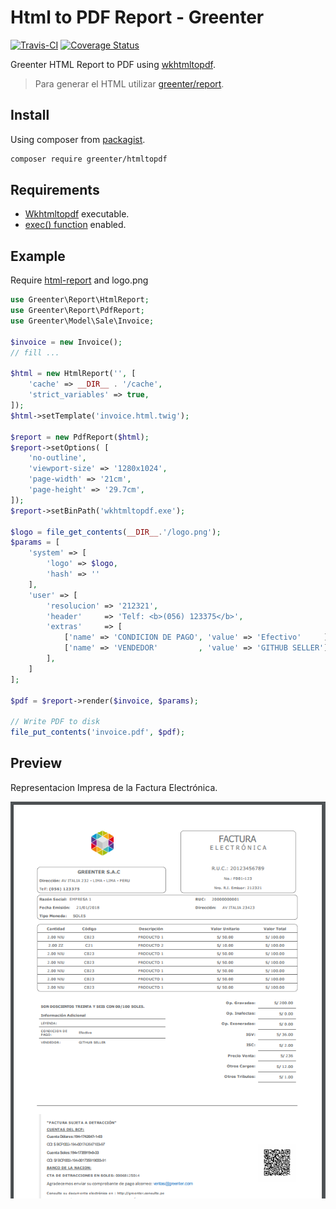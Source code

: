 # Html to PDF Report - Greenter

[![Travis-CI](https://img.shields.io/travis/giansalex/greenter-htmltopdf.svg?label=build&branch=master&style=flat-square)](https://travis-ci.org/giansalex/greenter-htmltopdf)
[![Coverage Status](https://img.shields.io/coveralls/giansalex/greenter-htmltopdf.svg?label=coveralls&style=flat-square&branch=master)](https://coveralls.io/github/giansalex/greenter-htmltopdf?branch=master)
  
Greenter HTML Report to PDF using [wkhtmltopdf](https://wkhtmltopdf.org/).
> Para generar el HTML utilizar [greenter/report](https://github.com/giansalex/greenter-report).

## Install
Using composer from [packagist](https://packagist.org/packages/greenter/htmltopdf).
```bash
composer require greenter/htmltopdf
```
## Requirements
- [Wkhtmltopdf](https://wkhtmltopdf.org/) executable.
- [exec() function](http://php.net/manual/en/function.exec.php) enabled.

## Example
Require [html-report](https://github.com/giansalex/greenter-report) and logo.png

```php
use Greenter\Report\HtmlReport;
use Greenter\Report\PdfReport;
use Greenter\Model\Sale\Invoice;

$invoice = new Invoice();
// fill ...

$html = new HtmlReport('', [
    'cache' => __DIR__ . '/cache',
    'strict_variables' => true,
]);
$html->setTemplate('invoice.html.twig');

$report = new PdfReport($html);
$report->setOptions( [
    'no-outline',
    'viewport-size' => '1280x1024',
    'page-width' => '21cm',
    'page-height' => '29.7cm',
]);
$report->setBinPath('wkhtmltopdf.exe');

$logo = file_get_contents(__DIR__.'/logo.png');
$params = [
    'system' => [
        'logo' => $logo,
        'hash' => ''
    ],
    'user' => [
        'resolucion' => '212321',
        'header'     => 'Telf: <b>(056) 123375</b>',
        'extras'     => [
            ['name' => 'CONDICION DE PAGO', 'value' => 'Efectivo'     ],
            ['name' => 'VENDEDOR'         , 'value' => 'GITHUB SELLER'],
        ],
    ]
];

$pdf = $report->render($invoice, $params);

// Write PDF to disk
file_put_contents('invoice.pdf', $pdf);

```

## Preview
Representacion Impresa de la Factura Electrónica.

![Factura Impresa](docs/factura.png)


